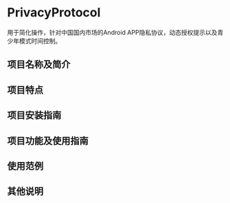 # PrivacyProtocol
用于简化操作，针对中国国内市场的Android APP隐私协议，动态授权提示以及青少年模式时间控制。

## 项目名称及简介

## 项目特点

## 项目安装指南

## 项目功能及使用指南

## 使用范例

## 其他说明
